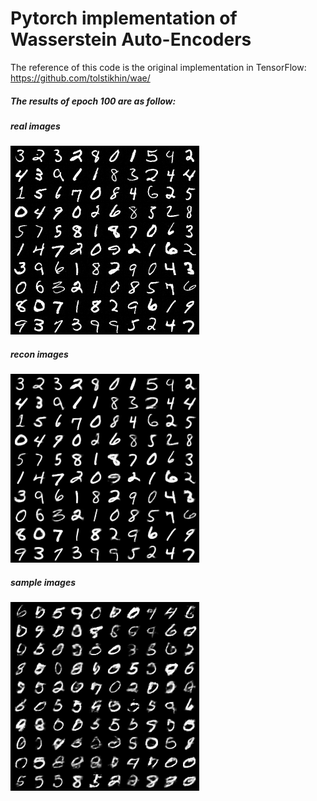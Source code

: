 # Pytorch implementation of Wasserstein Auto-Encoders
The reference of this code is the original implementation in TensorFlow:
<https://github.com/tolstikhin/wae/>


##### The results of epoch 100 are as follow:
##### real images
![real_image](images/real_image_100.png) 
##### recon images
![recon_image](images/recon_image_100.png) 
##### sample images
![sample_image](images/sample_image_100.png)
